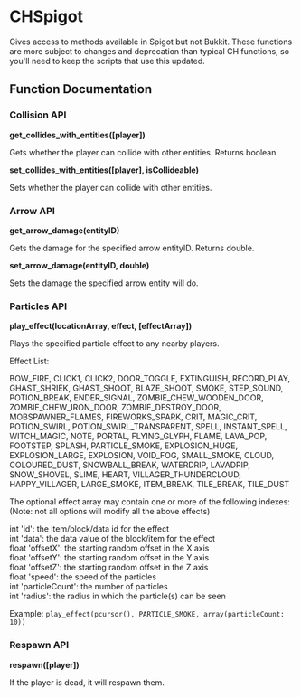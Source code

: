 # CHSpigot

Gives access to methods available in Spigot but not Bukkit. 
These functions are more subject to changes and deprecation than typical CH functions,
so you'll need to keep the scripts that use this updated.

## Function Documentation

### Collision API

**get_collides_with_entities([player])**

Gets whether the player can collide with other entities. Returns boolean.

**set_collides_with_entities([player], isCollideable)**

Sets whether the player can collide with other entities.

### Arrow API

**get_arrow_damage(entityID)**

Gets the damage for the specified arrow entityID. Returns double.

**set_arrow_damage(entityID, double)**

Sets the damage the specified arrow entity will do.

### Particles API

**play_effect(locationArray, effect, [effectArray])**

Plays the specified particle effect to any nearby players.

Effect List:

BOW_FIRE, CLICK1, CLICK2, DOOR_TOGGLE, EXTINGUISH, RECORD_PLAY, GHAST_SHRIEK, GHAST_SHOOT, BLAZE_SHOOT, SMOKE, STEP_SOUND, POTION_BREAK, ENDER_SIGNAL, ZOMBIE_CHEW_WOODEN_DOOR, ZOMBIE_CHEW_IRON_DOOR, ZOMBIE_DESTROY_DOOR, MOBSPAWNER_FLAMES, FIREWORKS_SPARK, CRIT, MAGIC_CRIT, POTION_SWIRL, POTION_SWIRL_TRANSPARENT, SPELL, INSTANT_SPELL, WITCH_MAGIC, NOTE, PORTAL, FLYING_GLYPH, FLAME, LAVA_POP, FOOTSTEP, SPLASH, PARTICLE_SMOKE, EXPLOSION_HUGE, EXPLOSION_LARGE, EXPLOSION, VOID_FOG, SMALL_SMOKE, CLOUD, COLOURED_DUST, SNOWBALL_BREAK, WATERDRIP, LAVADRIP, SNOW_SHOVEL, SLIME, HEART, VILLAGER_THUNDERCLOUD, HAPPY_VILLAGER, LARGE_SMOKE, ITEM_BREAK, TILE_BREAK, TILE_DUST

The optional effect array may contain one or more of the following indexes:<br/>
(Note: not all options will modify all the above effects)

int 'id': the item/block/data id for the effect<br/>
int 'data': the data value of the block/item for the effect<br/>
float 'offsetX': the starting random offset in the X axis<br/>
float 'offsetY': the starting random offset in the Y axis<br/>
float 'offsetZ': the starting random offset in the Z axis<br/>
float 'speed': the speed of the particles<br/>
int 'particleCount': the number of particles<br/>
int 'radius': the radius in which the particle(s) can be seen

Example:
```play_effect(pcursor(), PARTICLE_SMOKE, array(particleCount: 10))```

### Respawn API

**respawn([player])**

If the player is dead, it will respawn them.
